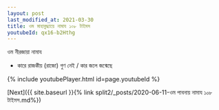 ```yaml
---
layout: post
last_modified_at: 2021-03-30
title: ওম মাহাবুদ্ধ্যায়ে নামায ১০৮ টাইমস
youtubeId: qx16-b2Hthg
---
```

 
 
 ওম নীরজায়া নামায  
 
 -  কারে রাজকীয় (রাজো) গুণ নেই / কার জলে জন্মেছে 
 
  
 
  
 
 
 
 
 
 


{% include youtubePlayer.html id=page.youtubeId %}
 
[Next]({{ site.baseurl }}{% link  split2/_posts/2020-06-11-ওম পাবনায় নামায ১০৮ টাইমস.md%})
 
